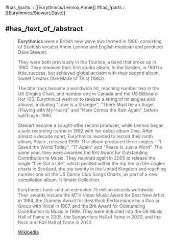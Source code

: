 
#has_/parts :: [[Eurythmics/Lennox,Annie]] 
#has_/parts :: [[Eurythmics/Stewart,Dave]] 

## #has_/text_of_/abstract 

> **Eurythmics** were a British new wave duo formed in 1980, 
> consisting of Scottish vocalist Annie Lennox 
> and English musician and producer Dave Stewart. 
> 
> They were both previously in the Tourists, a band that broke up in 1980. 
> They released their first studio album, In the Garden, in 1981 to little success, 
> but achieved global acclaim with their second album, Sweet Dreams (Are Made of This) (1983). 
> 
> The title track became a worldwide hit, reaching number two in the UK Singles Chart, and number one in Canada and the US Billboard Hot 100. Eurythmics went on to release a string of hit singles and albums, including "Love Is a Stranger", "There Must Be an Angel (Playing with My Heart)" and "Here Comes the Rain Again", before splitting in 1990.
>
> Stewart became a sought-after record producer, while Lennox began a solo recording career in 1992 with her debut album Diva. After almost a decade apart, Eurythmics reunited to record their ninth album, Peace, released 1999. The album produced three singles – "I Saved the World Today", "17 Again" and "Peace Is Just a Word". The same year, they were awarded the Brit Award for Outstanding Contribution to Music. They reunited again in 2005 to release the single "I've Got a Life", which peaked within the top ten on the singles charts in Scotland, the top twenty in the United Kingdom and reaching number one on the US Dance Club Songs Charts, as part of a new compilation album, Ultimate Collection.
>
> Eurythmics have sold an estimated 75 million records worldwide. Their awards include the MTV Video Music Award for Best New Artist in 1984, the Grammy Award for Best Rock Performance by a Duo or Group with Vocal in 1987, and the Brit Award for Outstanding Contribution to Music in 1999. They were inducted into the UK Music Hall of Fame in 2005, the Songwriters Hall of Fame in 2020, and the Rock and Roll Hall of Fame in 2022.
>
> [Wikipedia](https://en.wikipedia.org/wiki/Eurythmics) 




